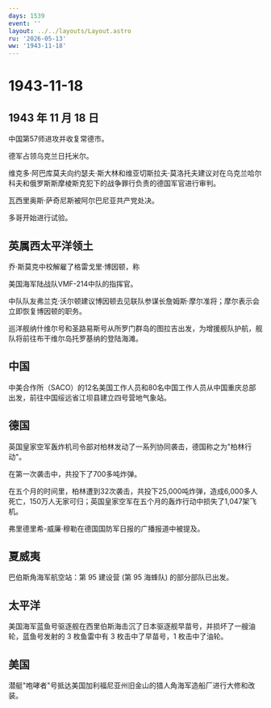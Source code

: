 ```yaml
---
days: 1539
event: ''
layout: ../../layouts/Layout.astro
ru: '2026-05-13'
ww: '1943-11-18'
---
```


# 1943-11-18

## 1943 年 11 月 18 日

中国第57师进攻并收复常德市。

德军占领乌克兰日托米尔。

维克多·阿巴库莫夫向约瑟夫·斯大林和维亚切斯拉夫·莫洛托夫建议对在乌克兰哈尔科夫和俄罗斯斯摩棱斯克犯下的战争罪行负责的德国军官进行审判。

瓦西里奥斯·萨奇尼斯被阿尔巴尼亚共产党处决。

多哥开始进行试验。

## 英属西太平洋领土

乔·斯莫克中校解雇了格雷戈里·博因顿，称

美国海军陆战队VMF-214中队的指挥官。

中队队友弗兰克·沃尔顿建议博因顿去见联队参谋长詹姆斯·摩尔准将；摩尔表示会立即恢复博因顿的职务。

巡洋舰纳什维尔号和圣路易斯号从所罗门群岛的图拉吉出发，为增援舰队护航，舰队将前往布干维尔岛托罗基纳的登陆海滩。

## 中国

中美合作所（SACO）的12名美国工作人员和80名中国工作人员从中国重庆总部出发，前往中国绥远省江坝县建立四号营地气象站。

## 德国

英国皇家空军轰炸机司令部对柏林发动了一系列协同袭击，德国称之为"柏林行动"。

在第一次袭击中，共投下了700多吨炸弹。

在五个月的时间里，柏林遭到32次袭击，共投下25,000吨炸弹，造成6,000多人死亡，150万人无家可归；英国皇家空军在五个月的轰炸行动中损失了1,047架飞机。

弗里德里希-威廉·穆勒在德国国防军日报的广播报道中被提及。

## 夏威夷

巴伯斯角海军航空站：第 95 建设营 (第 95 海蜂队) 的部分部队已出发。

## 太平洋

美国海军蓝鱼号驱逐舰在西里伯斯海击沉了日本驱逐舰早苗号，并损坏了一艘油轮，蓝鱼号发射的
3 枚鱼雷中有 3 枚击中了早苗号，1 枚击中了油轮。

## 美国

潜艇"咆哮者"号抵达美国加利福尼亚州旧金山的猎人角海军造船厂进行大修和改装。